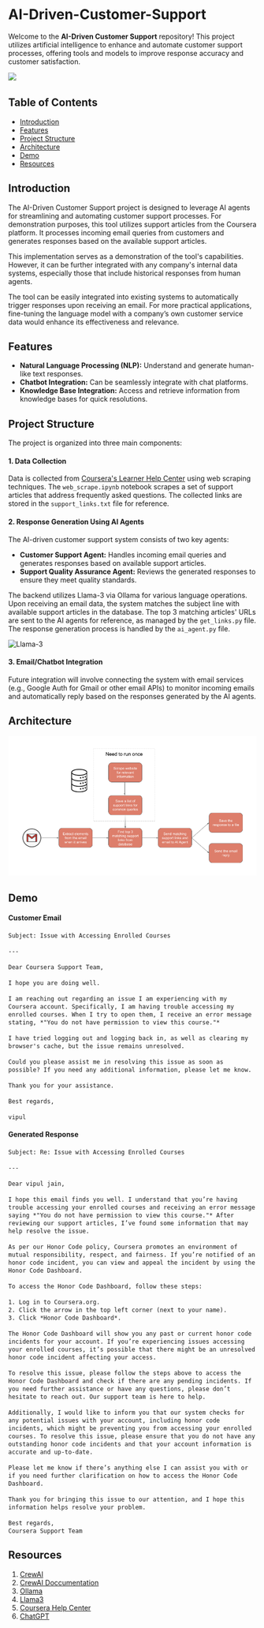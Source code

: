 # AI-Driven-Customer-Support


Welcome to the **AI-Driven Customer Support** repository! This project utilizes artificial intelligence to enhance and automate customer support processes, offering tools and models to improve response accuracy and customer satisfaction.

![](https://media.licdn.com/dms/image/D4D12AQHgG7b9otRQ4A/article-cover_image-shrink_600_2000/0/1697820644402?e=2147483647&v=beta&t=w9XhWBbalQ1PnXbkYlPrz4ZuffhXGzHc4XD4Oviol8o)

## Table of Contents

- [Introduction](#introduction)
- [Features](#features)
- [Project Structure](#project-structure)
- [Architecture](#architecture)
- [Demo](#demo)
- [Resources](#resources)

## Introduction

The AI-Driven Customer Support project is designed to leverage AI agents for streamlining and automating customer support processes. For demonstration purposes, this tool utilizes support articles from the Coursera platform. It processes incoming email queries from customers and generates responses based on the available support articles.

This implementation serves as a demonstration of the tool's capabilities. However, it can be further integrated with any company's internal data systems, especially those that include historical responses from human agents.

The tool can be easily integrated into existing systems to automatically trigger responses upon receiving an email. For more practical applications, fine-tuning the language model with a company’s own customer service data would enhance its effectiveness and relevance.


## Features

- **Natural Language Processing (NLP):** Understand and generate human-like text responses.
- **Chatbot Integration:** Can be seamlessly integrate with chat platforms.
- **Knowledge Base Integration:** Access and retrieve information from knowledge bases for quick resolutions.

## Project Structure

The project is organized into three main components:

#### 1. Data Collection

Data is collected from [Coursera's Learner Help Center](https://www.coursera.support/s/learner-help-center?language=en_US) using web scraping techniques. The `web_scrape.ipynb` notebook scrapes a set of support articles that address frequently asked questions. The collected links are stored in the `support_links.txt` file for reference.

#### 2. Response Generation Using AI Agents

The AI-driven customer support system consists of two key agents:
- **Customer Support Agent:** Handles incoming email queries and generates responses based on available support articles.
- **Support Quality Assurance Agent:** Reviews the generated responses to ensure they meet quality standards.

The backend utilizes Llama-3 via Ollama for various language operations. Upon receiving an email data, the system matches the subject line with available support articles in the database. The top 3 matching articles' URLs are sent to the AI agents for reference, as managed by the `get_links.py` file. The response generation process is handled by the `ai_agent.py` file.

![Llama-3](https://ollama.com/public/blog/meta-ollama-llama3.png)

#### 3. Email/Chatbot Integration

Future integration will involve connecting the system with email services (e.g., Google Auth for Gmail or other email APIs) to monitor incoming emails and automatically reply based on the responses generated by the AI agents.


## Architecture

![](https://github.com/Ayush-Mi/AI-Driven-Customer-Support/blob/main/img/Architecture.png)

## Demo

#### Customer Email
```
Subject: Issue with Accessing Enrolled Courses

---

Dear Coursera Support Team,

I hope you are doing well.

I am reaching out regarding an issue I am experiencing with my Coursera account. Specifically, I am having trouble accessing my enrolled courses. When I try to open them, I receive an error message stating, *"You do not have permission to view this course."*

I have tried logging out and logging back in, as well as clearing my browser's cache, but the issue remains unresolved.

Could you please assist me in resolving this issue as soon as possible? If you need any additional information, please let me know.

Thank you for your assistance.

Best regards,

vipul
```

#### Generated Response

```
Subject: Re: Issue with Accessing Enrolled Courses

---

Dear vipul jain,

I hope this email finds you well. I understand that you’re having trouble accessing your enrolled courses and receiving an error message saying *"You do not have permission to view this course."* After reviewing our support articles, I’ve found some information that may help resolve the issue.

As per our Honor Code policy, Coursera promotes an environment of mutual responsibility, respect, and fairness. If you’re notified of an honor code incident, you can view and appeal the incident by using the Honor Code Dashboard.

To access the Honor Code Dashboard, follow these steps:

1. Log in to Coursera.org.
2. Click the arrow in the top left corner (next to your name).
3. Click *Honor Code Dashboard*.

The Honor Code Dashboard will show you any past or current honor code incidents for your account. If you’re experiencing issues accessing your enrolled courses, it’s possible that there might be an unresolved honor code incident affecting your access.

To resolve this issue, please follow the steps above to access the Honor Code Dashboard and check if there are any pending incidents. If you need further assistance or have any questions, please don’t hesitate to reach out. Our support team is here to help.

Additionally, I would like to inform you that our system checks for any potential issues with your account, including honor code incidents, which might be preventing you from accessing your enrolled courses. To resolve this issue, please ensure that you do not have any outstanding honor code incidents and that your account information is accurate and up-to-date.

Please let me know if there’s anything else I can assist you with or if you need further clarification on how to access the Honor Code Dashboard.

Thank you for bringing this issue to our attention, and I hope this information helps resolve your problem.

Best regards, 
Coursera Support Team
```

## Resources
1. [CrewAI](https://www.crewai.com/)
2. [CrewAI Doccumentation](https://docs.crewai.com/)
3. [Ollama](https://ollama.com/)
4. [Llama3](https://ai.meta.com/blog/meta-llama-3/)
5. [Coursera Help Center](https://www.coursera.support/s/learner-help-center?language=en_US)
6. [ChatGPT](https://chatgpt.com/)
